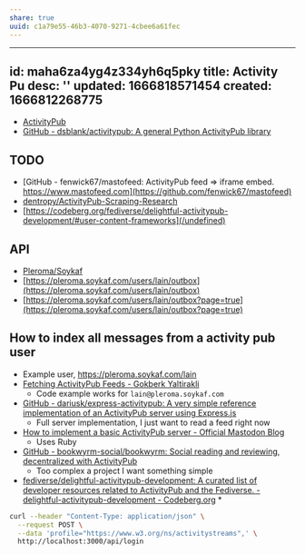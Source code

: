 ```yaml
---
share: true
uuid: c1a79e55-46b3-4070-9271-4cbee6a61fec
---
```

---
id: maha6za4yg4z334yh6q5pky
title: Activity Pu
desc: ''
updated: 1666818571454
created: 1666812268775
---

* [ActivityPub](https://www.w3.org/TR/activitypub/)
* [GitHub - dsblank/activitypub: A general Python ActivityPub library](https://github.com/dsblank/activitypub)

## TODO

* [GitHub - fenwick67/mastofeed: ActivityPub feed => iframe embed. https://www.mastofeed.com](https://github.com/fenwick67/mastofeed)
* [dentropy/ActivityPub-Scraping-Research](https://github.com/dentropy/ActivityPub-Scraping-Research)
* [https://codeberg.org/fediverse/delightful-activitypub-development/#user-content-frameworks](/undefined)

## API

* [Pleroma/Soykaf](https://pleroma.soykaf.com/lain)
* [https://pleroma.soykaf.com/users/lain/outbox](https://pleroma.soykaf.com/users/lain/outbox)
* [https://pleroma.soykaf.com/users/lain/outbox?page=true](https://pleroma.soykaf.com/users/lain/outbox?page=true)

## How to index all messages from a activity pub user 

* Example user, https://pleroma.soykaf.com/lain
* [Fetching ActivityPub Feeds - Gokberk Yaltirakli](https://www.gkbrk.com/2018/06/fetching-activitypub-feeds/)
  * Code example works for `lain@pleroma.soykaf.com`
* [GitHub - dariusk/express-activitypub: A very simple reference implementation of an ActivityPub server using Express.js](https://github.com/dariusk/express-activitypub)
  * Full server implementation, I just want to read a feed right now
* [How to implement a basic ActivityPub server - Official Mastodon Blog](https://blog.joinmastodon.org/2018/06/how-to-implement-a-basic-activitypub-server/)
  * Uses Ruby
* [GitHub - bookwyrm-social/bookwyrm: Social reading and reviewing, decentralized with ActivityPub](https://github.com/bookwyrm-social/bookwyrm)
  * Too complex a project I want something simple
* [fediverse/delightful-activitypub-development: A curated list of developer resources related to ActivityPub and the Fediverse. - delightful-activitypub-development - Codeberg.org](https://codeberg.org/fediverse/delightful-activitypub-development/)
  * 
``` bash
curl --header "Content-Type: application/json" \
  --request POST \
  --data 'profile="https://www.w3.org/ns/activitystreams",' \
  http://localhost:3000/api/login
```